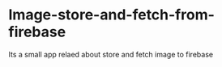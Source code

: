 # Image-store-and-fetch-from-firebase
Its a small app relaed about store and fetch image to firebase
